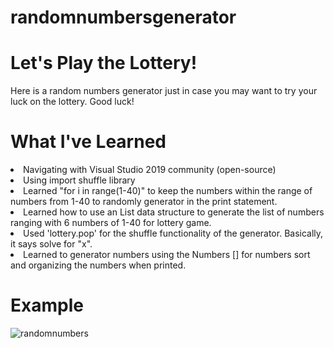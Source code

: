 # randomnumbersgenerator

# Let's Play the Lottery!
Here is a random numbers generator just in case you may want to try your luck on the lottery. Good luck!

# What I've Learned
<li> Navigating with Visual Studio 2019 community (open-source)
<li> Using import shuffle library
<li> Learned "for i in range(1-40)" to keep the numbers within the range of numbers from 1-40 to randomly generator in the print statement.
<li> Learned how to use an List data structure to generate the list of numbers ranging with 6 numbers of 1-40 for lottery game.
<li> Used 'lottery.pop' for the shuffle functionality of the generator. Basically, it says solve for "x".
<li> Learned to generator numbers using the Numbers [] for numbers sort and organizing the numbers when printed.

# Example
![randomnumbers](https://user-images.githubusercontent.com/36749450/93713693-7dbe2400-fb2b-11ea-8af7-a7d53d74f3f4.PNG)
